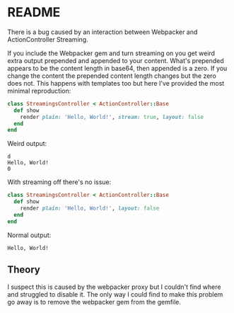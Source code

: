 # README

There is a bug caused by an interaction between Webpacker and ActionController Streaming.

If you include the Webpacker gem and turn streaming on you get weird extra output prepended and appended to your content. What's prepended appears to be the content length in base64, then appended is a zero. If you change the content the prepended content length changes but the zero does not. This happens with templates too but here I've provided the most minimal reproduction:

```ruby
class StreamingsController < ActionController::Base
  def show
    render plain: 'Hello, World!', stream: true, layout: false
  end
end
```

Weird output:

```
d
Hello, World!
0
```

With streaming off there's no issue:

```ruby
class StreamingsController < ActionController::Base
  def show
    render plain: 'Hello, World!', layout: false
  end
end
```

Normal output:

```
Hello, World!
```

## Theory

I suspect this is caused by the webpacker proxy but I couldn't find where and struggled to disable it. The only way I could find to make this problem go away is to remove the webpacker gem from the gemfile.
